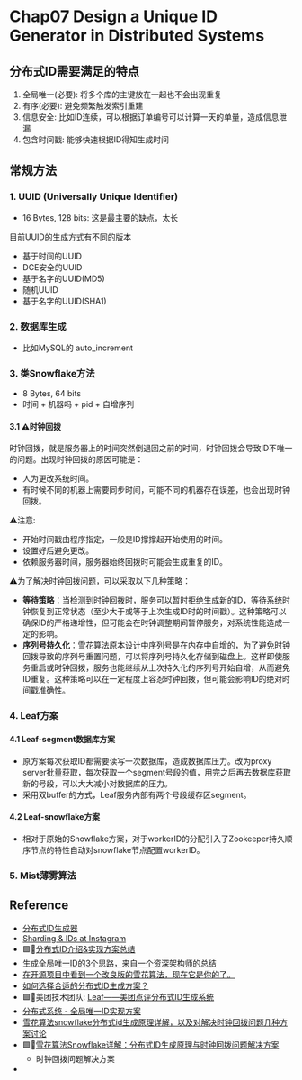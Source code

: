# Chap07 Design a Unique ID Generator in Distributed Systems

## 分布式ID需要满足的特点
1. 全局唯一(必要): 将多个库的主键放在一起也不会出现重复
2. 有序(必要): 避免频繁触发索引重建
3. 信息安全: 比如ID连续，可以根据订单编号可以计算一天的单量，造成信息泄漏
4. 包含时间戳: 能够快速根据ID得知生成时间


## 常规方法
### 1. UUID (Universally Unique Identifier)
* 16 Bytes, 128 bits: 这是最主要的缺点，太长

目前UUID的生成方式有不同的版本
* 基于时间的UUID
* DCE安全的UUID
* 基于名字的UUID(MD5)
* 随机UUID
* 基于名字的UUID(SHA1)

### 2. 数据库生成
* 比如MySQL的 auto_increment

### 3. 类Snowflake方法
* 8 Bytes, 64 bits
* 时间 + 机器吗 + pid + 自增序列

#### 3.1 ⚠️时钟回拨
时钟回拨，就是服务器上的时间突然倒退回之前的时间，时钟回拨会导致ID不唯一的问题。出现时钟回拨的原因可能是：
* 人为更改系统时间。
* 有时候不同的机器上需要同步时间，可能不同的机器存在误差，也会出现时钟回拨。

⚠️注意:
* 开始时间戳由程序指定，一般是ID撑撑起开始使用的时间。
* 设置好后避免更改。
* 依赖服务器时间，服务器始终回拨时可能会生成重复的ID。

⚠️为了解决时钟回拨问题，可以采取以下几种策略：
* **等待策略**：当检测到时钟回拨时，服务可以暂时拒绝生成新的ID，等待系统时钟恢复到正常状态（至少大于或等于上次生成ID时的时间戳）。这种策略可以确保ID的严格递增性，但可能会在时钟调整期间暂停服务，对系统性能造成一定的影响。
* **序列号持久化**：雪花算法原本设计中序列号是在内存中自增的，为了避免时钟回拨导致的序列号重置问题，可以将序列号持久化存储到磁盘上。这样即使服务重启或时钟回拨，服务也能继续从上次持久化的序列号开始自增，从而避免ID重复。这种策略可以在一定程度上容忍时钟回拨，但可能会影响ID的绝对时间戳准确性。

### 4. Leaf方案
#### 4.1 Leaf-segment数据库方案
* 原方案每次获取ID都需要读写一次数据库，造成数据库压力。改为proxy server批量获取，每次获取一个segment号段的值，用完之后再去数据库获取新的号段，可以大大减小对数据库的压力。
* 采用双buffer的方式，Leaf服务内部有两个号段缓存区segment。

#### 4.2 Leaf-snowflake方案
* 相对于原始的Snowflake方案，对于workerID的分配引入了Zookeeper持久顺序节点的特性自动对snowflake节点配置workerID。

### 5. Mist薄雾算法


## Reference
* [分布式ID生成器](https://soulmachine.gitbooks.io/system-design/content/cn/distributed-id-generator.html)
* [Sharding & IDs at Instagram](https://instagram-engineering.com/sharding-ids-at-instagram-1cf5a71e5a5c)
* 🟩🌟[分布式ID介绍&实现方案总结](https://javaguide.cn/distributed-system/distributed-id.html)
* [生成全局唯一ID的3个思路，来自一个资深架构师的总结](https://mp.weixin.qq.com/s?__biz=MzI4MTY5NTk4Ng==&mid=2247489561&idx=1&sn=7396f373af4efa62ba4dbecc6d7f83b3&source=41#wechat_redirect)
* [在开源项目中看到一个改良版的雪花算法，现在它是你的了。](https://www.cnblogs.com/thisiswhy/p/17611163.html)
* [如何选择合适的分布式ID生成方案？](https://www.cyningsun.com/12-26-2018/id-generator.html)
* 🟩🌟美团技术团队: [Leaf——美团点评分布式ID生成系统](https://tech.meituan.com/2017/04/21/mt-leaf.html)
* [分布式系统 - 全局唯一ID实现方案](https://pdai.tech/md/arch/arch-z-id.html)
* [雪花算法snowflake分布式id生成原理详解，以及对解决时钟回拨问题几种方案讨论](https://www.cnblogs.com/ExMan/p/16895300.html)
* 🟩🌟[雪花算法Snowflake详解：分布式ID生成原理与时钟回拨问题解决方案](https://cloud.baidu.com/article/3259226)
  * 时钟回拨问题解决方案
* 